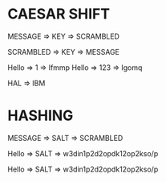 # CAESAR SHIFT

MESSAGE => KEY => SCRAMBLED

SCRAMBLED => KEY => MESSAGE

Hello => 1 => Ifmmp
Hello => 123 => Igomq

HAL => IBM

# HASHING

MESSAGE => SALT => SCRAMBLED

Hello => SALT => w3din1p2d2opdk12op2kso/p

Hello => SALT => w3din1p2d2opdk12op2kso/p
